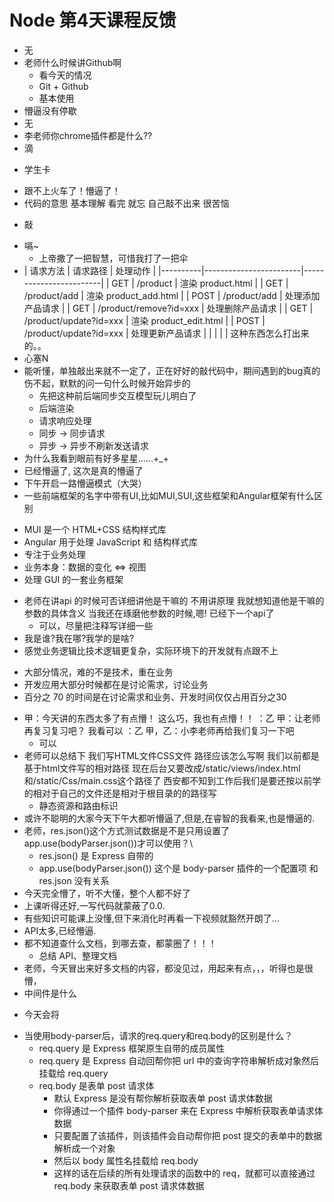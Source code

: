 # Node 第4天课程反馈

-  无
- 老师什么时候讲Github啊
  + 看今天的情况
  + Git + Github
  + 基本使用
- 懵逼没有停歇
- 无
-  李老师你chrome插件都是什么??
-  滴
  +  学生卡
- 跟不上火车了！懵逼了！
-  代码的意思 基本理解 看完 就忘 自己敲不出来 很苦恼
  +  敲
- 嗝~
  + 上帝撒了一把智慧，可惜我打了一把伞
- | 请求方法 | 请求路径 | 处理动作 | |----------|------------------------|------------------------| | GET | /product | 渲染 product.html | | GET | /product/add | 渲染 product_add.html | | POST | /product/add | 处理添加产品请求 | | GET | /product/remove?id=xxx | 处理删除产品请求 | | GET | /product/update?id=xxx | 渲染 product_edit.html | | POST | /product/update?id=xxx | 处理更新产品请求 | | | | | 这种东西怎么打出来的。。
- 心塞N
- 能听懂，单独敲出来就不一定了，正在好好的敲代码中，期间遇到的bug真的伤不起，默默的问一句什么时候开始异步的
  + 先把这种前后端同步交互模型玩儿明白了
  + 后端渲染
  + 请求响应处理
  + 同步 -> 同步请求
  + 异步 -> 异步不刷新发送请求
- 为什么我看到眼前有好多星星......+_+
-  已经懵逼了, 这次是真的懵逼了
- 下午开启一路懵逼模式（大哭）
-  一些前端框架的名字中带有UI,比如MUI,SUI,这些框架和Angular框架有什么区别
  +  MUI 是一个 HTML+CSS 结构样式库
  +  Angular 用于处理 JavaScript 和 结构样式库
  +  专注于业务处理
  +  业务本身：数据的变化 <=> 视图
  +  处理 GUI 的一套业务框架
- 老师在讲api 的时候可否详细讲他是干嘛的 不用讲原理 我就想知道他是干嘛的 参数的具体含义 当我还在琢磨他参数的时候,嗯! 已经下一个api了
  + 可以，尽量把注释写详细一些
-  我是谁?我在哪?我学的是啥?
-  感觉业务逻辑比技术逻辑更复杂，实际环境下的开发就有点跟不上
  +  大部分情况，难的不是技术，重在业务
  +  开发应用大部分时候都在是讨论需求，讨论业务
  +  百分之 70 的时间是在讨论需求和业务、开发时间仅仅占用百分之30
- 甲：今天讲的东西太多了有点懵！ 这么巧，我也有点懵！！ ：乙 甲：让老师再复习复习吧？ 我看可以 ：乙 甲，乙：小李老师再给我们复习一下吧
  + 可以
- 老师可以总结下 我们写HTML文件CSS文件 路径应该怎么写啊 我们以前都是基于html文件写的相对路径 现在后台又要改成/static/views/index.html 和/static/Css/main.css这个路径了 西安都不知到工作后我们是要还按以前学的相对于自己的文件还是相对于根目录的的路径写
  + 静态资源和路由标识
- 或许不聪明的大家今天下午大都听懵逼了,但是,在睿智的我看来,也是懵逼的.
- 老师，res.json()这个方式测试数据是不是只用设置了app.use(bodyParser.json())才可以使用？\
  + res.json() 是 Express 自带的
  + app.use(bodyParser.json()) 这个是 body-parser 插件的一个配置项 和 res.json 没有关系
- 今天完全懵了，听不大懂，整个人都不好了
- 上课听得还好,一写代码就蒙蔽了0.0.
- 有些知识可能课上没懂,但下来消化时再看一下视频就豁然开朗了...
- API太多,已经懵逼.
- 都不知道查什么文档，到哪去查，都蒙圈了！！！
  + 总结 API、整理文档
-  老师，今天冒出来好多文档的内容，都没见过，用起来有点，，，听得也是很懵，
-  中间件是什么
  +  今天会将
- 当使用body-parser后，请求的req.query和req.body的区别是什么？
  + req.query 是 Express 框架原生自带的成员属性
  + req.query 是 Express 自动回帮你把 url 中的查询字符串解析成对象然后挂载给 req.query
  + req.body 是表单 post 请求体
    * 默认 Express 是没有帮你解析获取表单 post 请求体数据
    * 你得通过一个插件 body-parser 来在 Express 中解析获取表单请求体数据
    * 只要配置了该插件，则该插件会自动帮你把 post 提交的表单中的数据解析成一个对象
    * 然后以 body 属性名挂载给 req.body
    * 这样的话在后续的所有处理请求的函数中的 req，就都可以直接通过 req.body 来获取表单 post 请求体数据
